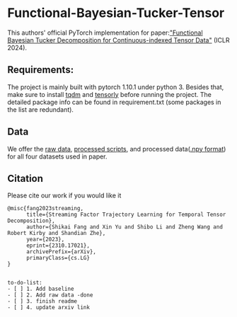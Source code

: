 # Functional-Bayesian-Tucker-Tensor

This authors' official PyTorch implementation for paper:["Functional Bayesian Tucker Decomposition for Continuous-indexed Tensor Data"](https://openreview.net/forum?id=ZWyZeqE928&referrer=%5BAuthor%20Console%5D(%2Fgroup%3Fid%3DICLR.cc%2F2024%2FConference%2FAuthors%23your-submissions)) (ICLR 2024).



## Requirements:
The project is mainly built with pytorch 1.10.1 under python 3. Besides that, make sure to install [tqdm](https://tqdm.github.io/) and [tensorly](http://tensorly.org/stable/index.html) before running the project. The detailed package info can be found in requirement.txt (some packages in the list are redundant).

## Data

We offer the [raw data](https://drive.google.com/drive/folders/1DQJFZ9IkKw9pzr_vBSCLnrzqn4dp4kBd?usp=drive_link), [processed scripts](https://github.com/xuangu-fang/Functional-Bayesian-Tucker-Decomposition/tree/master/data/process_script), and processed data([.npy format](https://github.com/xuangu-fang/Functional-Bayesian-Tucker-Decomposition/tree/master/data/process_script)) for all four datasets used in paper. 

## Citation
Please cite our work if you would like it
```
@misc{fang2023streaming,
      title={Streaming Factor Trajectory Learning for Temporal Tensor Decomposition}, 
      author={Shikai Fang and Xin Yu and Shibo Li and Zheng Wang and Robert Kirby and Shandian Zhe},
      year={2023},
      eprint={2310.17021},
      archivePrefix={arXiv},
      primaryClass={cs.LG}
}
```

```

to-do-list:
- [ ] 1. Add baseline
- [ ] 2. Add raw data -done
- [ ] 3. finish readme 
- [ ] 4. update arxiv link